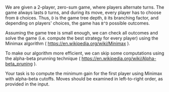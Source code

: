 We are given a 2-player, zero-sum game, where players alternate turns. The game always lasts `D` turns, and during its move, every player has to choose from `B` choices. Thus, `D` is the game tree depth, `B` its branching factor, and depending on players' choices, the game has `B^D` possible outcomes.

Assuming the game tree is small enough, we can check all outcomes and solve the game (i.e. compute the best strategy for every player) using the Minimax algorithm ( https://en.wikipedia.org/wiki/Minimax ).

To make our algorithm more efficient, we can skip some computations using the alpha-beta prunning technique ( https://en.wikipedia.org/wiki/Alpha-beta_pruning ).


Your task is to compute the minimum gain for the first player using Minimax with alpha-beta cutoffs. Moves should be examined in left-to-right order, as provided in the input.